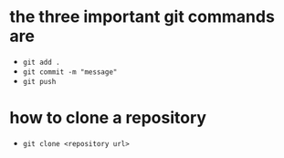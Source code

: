 # the three important git commands are

- `git add .`
- `git commit -m "message"`
- `git push`

# how to clone a repository
- `git clone <repository url>`